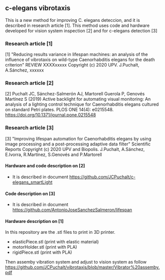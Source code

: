 ## c-elegans vibrotaxis
This is a new method for improving C. elegans deteccion, and it is described in research article [1].
This method uses code and hardware developed for vision system inspection [2] and for c-elegans detection [3]

### Research article [1]
[1] "Reducing results variance in lifespan machines: an analysis of the influence of vibrotaxis on wild-type Caenorhabditis elegans for the death criterion" REVIEW XXXXxxxxx
Copyright (c) 2020 UPV. J.Puchalt, A.Sánchez, xxxxxx

### Research article [2]
[2] Puchalt JC, Sánchez-Salmerón AJ, Martorell Guerola P, Genovés Martínez S (2019) Active backlight for automating visual monitoring: An analysis of a lighting control technique for Caenorhabditis elegans cultured on standard Petri plates. PLOS ONE 14(4): e0215548. https://doi.org/10.1371/journal.pone.0215548

### Research article [3]
[3] "Improving lifespan automation for Caenorhabditis elegans by using image processing and a post-processing adaptive data filter" Scientific Reports
Copyright (c) 2020 UPV and Biopolis. J.Puchalt, A.Sánchez, E.Ivorra, R.Martínez, S.Genovés and P.Martorell

#### Hardware and code description on [2]
* It is described in document https://github.com/JCPuchalt/c-elegans_smartLight

#### Code description on [3]
* It is described in document https://github.com/AntonioJoseSanchezSalmeron/lifespan

#### Hardware description on [1]
In this repository are the .stl files to print in 3D printer. 
* elasticPiece.stl (print with elastic material)
* motorHolder.stl (print with PLA)
* rigidPiece.stl (print with PLA)

Then assemby vibration system and adjust to vision system as follow https://github.com/JCPuchalt/vibrotaxis/blob/master/Vibrator%20assemby.pdf
